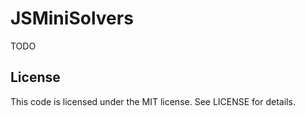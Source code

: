JSMiniSolvers
=============

TODO

License
-------

This code is licensed under the MIT license.  See LICENSE for details.

